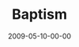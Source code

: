 ---
layout: message
category: message
series: "Filled"
title: "Baptism"
date: 2009-05-10-00-00
message_id: 562
audio-description: "Brian Tome shares about the life change that comes from the Holy Spirit and the importance of baptism."
audio: "http://s3.amazonaws.com/crossroadsaudiomessages/Filled4.mp3"
audio-title: "Filled&#58; Baptism"
audio-duration: "13:46"
video-description: "Brian Tome discusses the role of the Holy Spirit and the importance of baptism."
video-title: "Filled&#58; Baptism"
video: "https://s3.amazonaws.com/crossroadsvideomessages/Filled4.mp4"
video-poster: "https://www.crossroads.net/uploadedfiles/Filled4-still.gif"
---